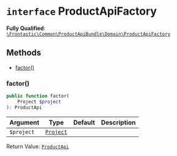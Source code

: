 # `interface`  ProductApiFactory

**Fully Qualified**: [`\Frontastic\Common\ProductApiBundle\Domain\ProductApiFactory`](../../../../src/php/ProductApiBundle/Domain/ProductApiFactory.php)

## Methods

* [factor()](#factor)

### factor()

```php
public function factor(
    Project $project
): ProductApi
```

Argument|Type|Default|Description
--------|----|-------|-----------
`$project`|[`Project`](../../ReplicatorBundle/Domain/Project.md)||

Return Value: [`ProductApi`](ProductApi.md)

